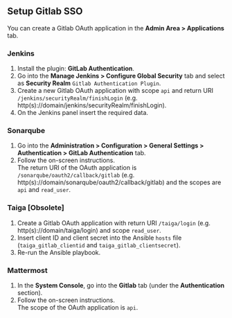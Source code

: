 ## Setup Gitlab SSO
You can create a Gitlab OAuth application in the **Admin Area > Applications** tab.

### Jenkins
1. Install the plugin: **GitLab Authentication**.
2. Go into the **Manage Jenkins > Configure Global Security** tab and select as **Security Realm** `Gitlab Authentication Plugin`.
3. Create a new Gitlab OAuth application with scope `api` and return URI `/jenkins/securityRealm/finishLogin` (e.g. http(s)://domain/jenkins/securityRealm/finishLogin).
4. On the Jenkins panel insert the required data.

### Sonarqube
1. Go into the **Administration > Configuration > General Settings > Authentication > GitLab Authentication** tab.
2. Follow the on-screen instructions.\
    The return URI of the OAuth application is `/sonarqube/oauth2/callback/gitlab` (e.g. http(s)://domain/sonarqube/oauth2/callback/gitlab) and the scopes are `api` and `read_user`.

### Taiga [Obsolete]
1. Create a Gitlab OAuth application with return URI `/taiga/login` (e.g. http(s)://domain/taiga/login) and scope `read_user`.
2. Insert client ID and client secret into the Ansible `hosts` file (`taiga_gitlab_clientid` and `taiga_gitlab_clientsecret`).
3. Re-run the Ansible playbook.

### Mattermost
1. In the **System Console**, go into the **Gitlab** tab (under the **Authentication** section).
2. Follow the on-screen instructions.\
  The scope of the OAuth application is `api`.
